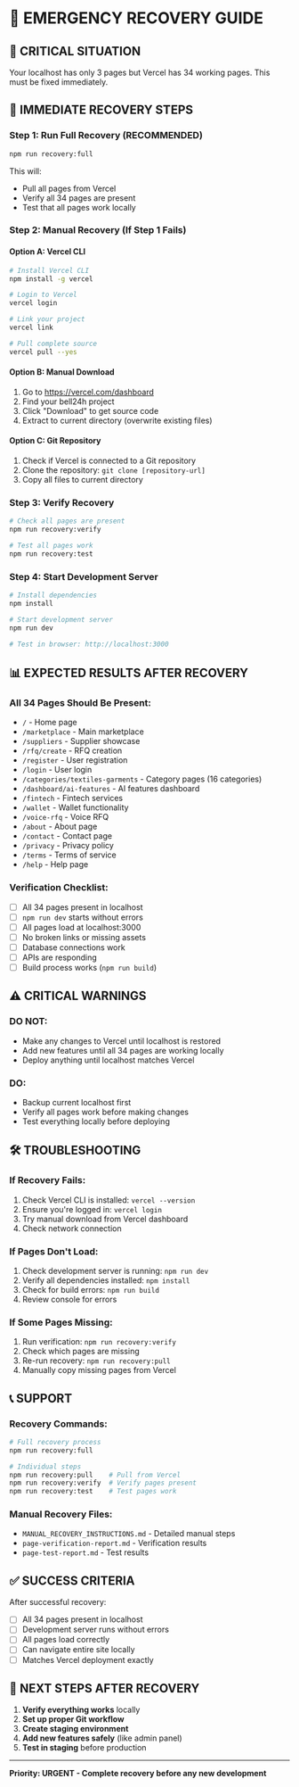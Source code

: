 # 🚨 EMERGENCY RECOVERY GUIDE

## 🎯 **CRITICAL SITUATION**
Your localhost has only 3 pages but Vercel has 34 working pages. This must be fixed immediately.

## 🚀 **IMMEDIATE RECOVERY STEPS**

### **Step 1: Run Full Recovery (RECOMMENDED)**
```bash
npm run recovery:full
```
This will:
- Pull all pages from Vercel
- Verify all 34 pages are present
- Test that all pages work locally

### **Step 2: Manual Recovery (If Step 1 Fails)**

#### **Option A: Vercel CLI**
```bash
# Install Vercel CLI
npm install -g vercel

# Login to Vercel
vercel login

# Link your project
vercel link

# Pull complete source
vercel pull --yes
```

#### **Option B: Manual Download**
1. Go to https://vercel.com/dashboard
2. Find your bell24h project
3. Click "Download" to get source code
4. Extract to current directory (overwrite existing files)

#### **Option C: Git Repository**
1. Check if Vercel is connected to a Git repository
2. Clone the repository: `git clone [repository-url]`
3. Copy all files to current directory

### **Step 3: Verify Recovery**
```bash
# Check all pages are present
npm run recovery:verify

# Test all pages work
npm run recovery:test
```

### **Step 4: Start Development Server**
```bash
# Install dependencies
npm install

# Start development server
npm run dev

# Test in browser: http://localhost:3000
```

## 📊 **EXPECTED RESULTS AFTER RECOVERY**

### **All 34 Pages Should Be Present:**
- `/` - Home page
- `/marketplace` - Main marketplace
- `/suppliers` - Supplier showcase
- `/rfq/create` - RFQ creation
- `/register` - User registration
- `/login` - User login
- `/categories/textiles-garments` - Category pages (16 categories)
- `/dashboard/ai-features` - AI features dashboard
- `/fintech` - Fintech services
- `/wallet` - Wallet functionality
- `/voice-rfq` - Voice RFQ
- `/about` - About page
- `/contact` - Contact page
- `/privacy` - Privacy policy
- `/terms` - Terms of service
- `/help` - Help page

### **Verification Checklist:**
- [ ] All 34 pages present in localhost
- [ ] `npm run dev` starts without errors
- [ ] All pages load at localhost:3000
- [ ] No broken links or missing assets
- [ ] Database connections work
- [ ] APIs are responding
- [ ] Build process works (`npm run build`)

## ⚠️ **CRITICAL WARNINGS**

### **DO NOT:**
- Make any changes to Vercel until localhost is restored
- Add new features until all 34 pages are working locally
- Deploy anything until localhost matches Vercel

### **DO:**
- Backup current localhost first
- Verify all pages work before making changes
- Test everything locally before deploying

## 🛠️ **TROUBLESHOOTING**

### **If Recovery Fails:**
1. Check Vercel CLI is installed: `vercel --version`
2. Ensure you're logged in: `vercel login`
3. Try manual download from Vercel dashboard
4. Check network connection

### **If Pages Don't Load:**
1. Check development server is running: `npm run dev`
2. Verify all dependencies installed: `npm install`
3. Check for build errors: `npm run build`
4. Review console for errors

### **If Some Pages Missing:**
1. Run verification: `npm run recovery:verify`
2. Check which pages are missing
3. Re-run recovery: `npm run recovery:pull`
4. Manually copy missing pages from Vercel

## 📞 **SUPPORT**

### **Recovery Commands:**
```bash
# Full recovery process
npm run recovery:full

# Individual steps
npm run recovery:pull    # Pull from Vercel
npm run recovery:verify  # Verify pages present
npm run recovery:test    # Test pages work
```

### **Manual Recovery Files:**
- `MANUAL_RECOVERY_INSTRUCTIONS.md` - Detailed manual steps
- `page-verification-report.md` - Verification results
- `page-test-report.md` - Test results

## ✅ **SUCCESS CRITERIA**

After successful recovery:
- [ ] All 34 pages present in localhost
- [ ] Development server runs without errors
- [ ] All pages load correctly
- [ ] Can navigate entire site locally
- [ ] Matches Vercel deployment exactly

## 🚀 **NEXT STEPS AFTER RECOVERY**

1. **Verify everything works** locally
2. **Set up proper Git workflow**
3. **Create staging environment**
4. **Add new features safely** (like admin panel)
5. **Test in staging** before production

---

**Priority: URGENT - Complete recovery before any new development**
